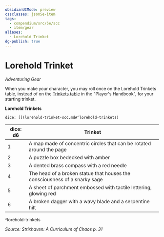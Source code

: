 ```yaml
---
obsidianUIMode: preview
cssclasses: json5e-item
tags:
  - compendium/src/5e/scc
  - item/gear
aliases:
  - Lorehold Trinket
dg-publish: true
---
```

# Lorehold Trinket
*Adventuring Gear*  


When you make your character, you may roll once on the Lorehold Trinkets table, instead of on the [Trinkets table](/Admin/CLI/items/trinket.md) in the "Player's Handbook", for your starting trinket.

**Lorehold Trinkets**

`dice: [](lorehold-trinket-scc.md#^lorehold-trinkets)`

| dice: d6 | Trinket |
|----------|---------|
| 1 | A map made of concentric circles that can be rotated around the page |
| 2 | A puzzle box bedecked with amber |
| 3 | A dented brass compass with a red needle |
| 4 | The head of a broken statue that houses the consciousness of a snarky sage |
| 5 | A sheet of parchment embossed with tactile lettering, glowing red |
| 6 | A broken dagger with a wavy blade and a serpentine hilt |
^lorehold-trinkets

*Source: Strixhaven: A Curriculum of Chaos p. 31*